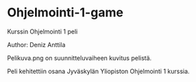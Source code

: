 # Ohjelmointi-1-game
Kurssin Ohjelmointi 1 peli

Author: Deniz Anttila

Pelikuva.png on suunnitteluvaiheen kuvitus pelistä.

Peli kehitettiin osana Jyväskylän Yliopiston Ohjelmointi 1 kurssia.

